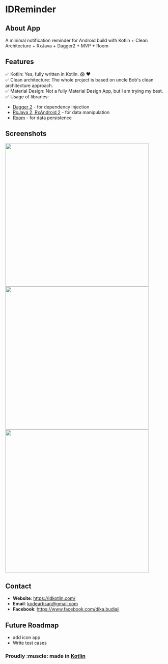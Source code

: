 # IDReminder

## About App
A minimal notification reminder for Android build with Kotlin + Clean Architecture + RxJava + Dagger2 + MVP + Room

## Features
:white_check_mark:  Kotlin: Yes, fully written in Kotlin. :scream: :heart: <br/>
:white_check_mark:  Clean architecture: The whole project is based on uncle Bob's clean architecture approach. <br/>
:white_check_mark:  Material Design: Not a fully Material Design App, but I am trying my best. <br/>
:white_check_mark:  Usage of libraries:<br/>
   * [Dagger 2](https://github.com/google/dagger) - for dependency injection<br/>
   * [RxJava 2, RxAndroid 2](https://github.com/ReactiveX/RxJava) - for data manipulation<br/>
   * [Room](https://developer.android.com/topic/libraries/architecture/room.html) - for data persistence<br/>

## Screenshots

<img height="450px" src="https://github.com/idkotlinx/idreminder/blob/master/art/ss1.png" />

<img  height="450px" src="https://github.com/idkotlinx/idreminder/blob/master/art/ss2.png" />

<img  height="450px" src="https://github.com/idkotlinx/idreminder/blob/master/art/ss3.png" />

## Contact
- **Website**: https://idkotlin.com/
- **Email**: kodeartisan@gmail.com
- **Facebook**: https://www.facebook.com/dika.budiaji

## Future Roadmap
- add icon app
- Write test cases

<p align="center">
  <h3>Proudly :muscle: made in <b><a href="https://kotlinlang.org/">Kotlin</a></b></h3>
</p>
